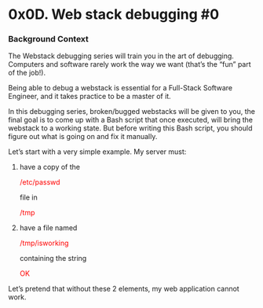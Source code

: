# 0x0D. Web stack debugging #0

### Background Context

The Webstack debugging series will train you in the art of debugging. Computers and software rarely work the way we want (that’s the “fun” part of the job!).

Being able to debug a webstack is essential for a Full-Stack Software Engineer, and it takes practice to be a master of it.

In this debugging series, broken/bugged webstacks will be given to you, the final goal is to come up with a Bash script that once executed, will bring the webstack to a working state. But before writing this Bash script, you should figure out what is going on and fix it manually.

Let’s start with a very simple example. My server must:

1. have a copy of the <p style= "color: red">/etc/passwd</p> file in <p style= "color: red">/tmp</p>
2. have a file named <p style= "color: red">/tmp/isworking</p> containing the string <p style= "color: red">OK</p>

Let’s pretend that without these 2 elements, my web application cannot work.
